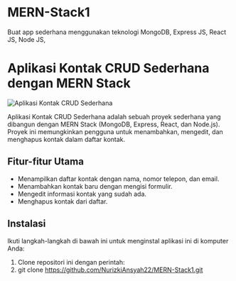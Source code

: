 # MERN-Stack1
Buat app sederhana menggunakan teknologi MongoDB, Express JS, React JS, Node JS, 

# Aplikasi Kontak CRUD Sederhana dengan MERN Stack

![Aplikasi Kontak CRUD Sederhana](https://crud.png)

Aplikasi Kontak CRUD Sederhana adalah sebuah proyek sederhana yang dibangun dengan MERN Stack (MongoDB, Express, React, dan Node.js). Proyek ini memungkinkan pengguna untuk menambahkan, mengedit, dan menghapus kontak dalam daftar kontak.

## Fitur-fitur Utama

- Menampilkan daftar kontak dengan nama, nomor telepon, dan email.
- Menambahkan kontak baru dengan mengisi formulir.
- Mengedit informasi kontak yang sudah ada.
- Menghapus kontak dari daftar.

## Instalasi

Ikuti langkah-langkah di bawah ini untuk menginstal aplikasi ini di komputer Anda:

1. Clone repositori ini dengan perintah:
2. git clone https://github.com/NurizkiAnsyah22/MERN-Stack1.git

